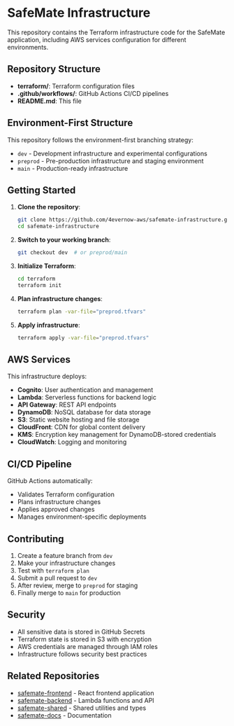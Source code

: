 # SafeMate Infrastructure

This repository contains the Terraform infrastructure code for the SafeMate application, including AWS services configuration for different environments.

## Repository Structure

- **terraform/**: Terraform configuration files
- **.github/workflows/**: GitHub Actions CI/CD pipelines
- **README.md**: This file

## Environment-First Structure

This repository follows the environment-first branching strategy:

- `dev` - Development infrastructure and experimental configurations
- `preprod` - Pre-production infrastructure and staging environment
- `main` - Production-ready infrastructure

## Getting Started

1. **Clone the repository**:
   ```bash
   git clone https://github.com/4evernow-aws/safemate-infrastructure.git
   cd safemate-infrastructure
   ```

2. **Switch to your working branch**:
   ```bash
   git checkout dev  # or preprod/main
   ```

3. **Initialize Terraform**:
   ```bash
   cd terraform
   terraform init
   ```

4. **Plan infrastructure changes**:
   ```bash
   terraform plan -var-file="preprod.tfvars"
   ```

5. **Apply infrastructure**:
   ```bash
   terraform apply -var-file="preprod.tfvars"
   ```

## AWS Services

This infrastructure deploys:

- **Cognito**: User authentication and management
- **Lambda**: Serverless functions for backend logic
- **API Gateway**: REST API endpoints
- **DynamoDB**: NoSQL database for data storage
- **S3**: Static website hosting and file storage
- **CloudFront**: CDN for global content delivery
- **KMS**: Encryption key management for DynamoDB-stored credentials
- **CloudWatch**: Logging and monitoring

## CI/CD Pipeline

GitHub Actions automatically:
- Validates Terraform configuration
- Plans infrastructure changes
- Applies approved changes
- Manages environment-specific deployments

## Contributing

1. Create a feature branch from `dev`
2. Make your infrastructure changes
3. Test with `terraform plan`
4. Submit a pull request to `dev`
5. After review, merge to `preprod` for staging
6. Finally merge to `main` for production

## Security

- All sensitive data is stored in GitHub Secrets
- Terraform state is stored in S3 with encryption
- AWS credentials are managed through IAM roles
- Infrastructure follows security best practices

## Related Repositories

- [safemate-frontend](https://github.com/4evernow-aws/safemate-frontend) - React frontend application
- [safemate-backend](https://github.com/4evernow-aws/safemate-backend) - Lambda functions and API
- [safemate-shared](https://github.com/4evernow-aws/safemate-shared) - Shared utilities and types
- [safemate-docs](https://github.com/4evernow-aws/safemate-docs) - Documentation
